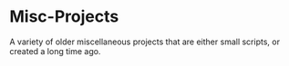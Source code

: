 # Misc-Projects
A variety of older miscellaneous projects that are either small scripts, or created a long time ago. 
